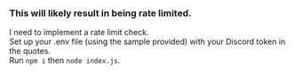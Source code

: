 ### This will likely result in being rate limited.
I need to implement a rate limit check.  
Set up your .env file (using the sample provided) with your Discord token in the quotes.  
Run `npm i` then `node index.js`.  
